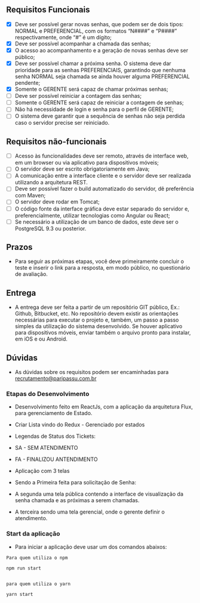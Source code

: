 ## Requisitos Funcionais

- [x] Deve ser possível gerar novas senhas, que podem ser de dois tipos: NORMAL e PREFERENCIAL, com os formatos “N####” e “P####” respectivamente, onde “#” é um dígito;
- [x] Deve ser possível acompanhar a chamada das senhas;
- [x] O acesso ao acompanhamento e a geração de novas senhas deve ser público;
- [x] Deve ser possível chamar a próxima senha. O sistema deve dar prioridade para as senhas PREFERENCIAIS, garantindo que nenhuma senha NORMAL seja chamada se ainda houver alguma PREFERENCIAL pendente;
- [x] Somente o GERENTE será capaz de chamar próximas senhas;
- [ ] Deve ser possível reiniciar a contagem das senhas;
- [ ] Somente o GERENTE será capaz de reiniciar a contagem de senhas;
- [ ] Não há necessidade de login e senha para o perfil de GERENTE;
- [ ] O sistema deve garantir que a sequência de senhas não seja perdida caso o servidor precise ser reiniciado.

## Requisitos não-funcionais

- [ ] Acesso às funcionalidades deve ser remoto, através de interface web, em um browser ou via aplicativo para dispositivos móveis;
- [ ] O servidor deve ser escrito obrigatoriamente em Java;
- [ ] A comunicação entre a interface cliente e o servidor deve ser realizada utilizando a arquitetura REST.
- [ ] Deve ser possível fazer o build automatizado do servidor, dê preferência com Maven;
- [ ] O servidor deve rodar em Tomcat;
- [ ] O código fonte da interface gráfica deve estar separado do servidor e, preferencialmente, utilizar tecnologias como Angular ou React;
- [ ] Se necessário a utilização de um banco de dados, este deve ser o PostgreSQL 9.3 ou posterior.

## Prazos

- Para seguir as próximas etapas, você deve primeiramente concluir o teste e inserir o link para a resposta, em modo público, no questionário de avaliação.

## Entrega

- A entrega deve ser feita a partir de um repositório GIT público, Ex.: Github, Bitbucket, etc. No repositório devem existir as orientações necessárias para executar o projeto e, também, um passo a passo simples da utilização do sistema desenvolvido. Se houver aplicativo para dispositivos móveis, enviar também o arquivo pronto para instalar, em iOS e ou Android.

## Dúvidas

- As dúvidas sobre os requisitos podem ser encaminhadas para recrutamento@paripassu.com.br

### Etapas do Desenvolvimento

- Desenvolvimento feito em ReactJs, com a aplicação da arquitetura Flux, para gerenciamento de Estado.

* Criar Lista vindo do Redux - Gerenciado por estados

* Legendas de Status dos Tickets:

- SA - SEM ATENDIMENTO
- FA - FINALIZOU ANTENDIMENTO

- Aplicação com 3 telas

* Sendo a Primeira feita para solicitação de Senha:

* A segunda uma tela pública contendo a interface de visualização da senha chamada e as próximas a serem chamadas.

* A terceira sendo uma tela gerencial, onde o gerente definir o atendimento.

### Start da aplicação

- Para iniciar a aplicação deve usar um dos comandos abaixos:

```
Para quem utiliza o npm

npm run start


para quem utiliza o yarn

yarn start
```
